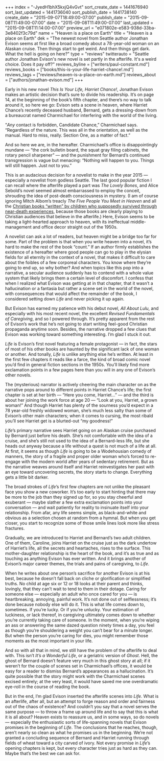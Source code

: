 +++
index = "-JyedH1bhX5kxjQ4vGvt"
sort_create_date = 1441676940
sort_last_updated = 1441736040
sort_publish_date = 1441738140
create_date = "2015-09-07T18:49:00-07:00"
publish_date = "2015-09-08T11:49:00-07:00"
date = "2015-09-08T11:49:00-07:00"
last_updated = "2015-09-08T11:14:00-07:00"
preview_url = "e071802e-e583-938d-33ba-3e8402f3c79d"
name = "Heaven is a place on Earth"
title = "Heaven is a place on Earth"
dek = "The newest novel from Seattle author Jonathan Evison seems at first like a broad comedy about a 78-year-old woman on an Alaskan cruise. Then things start to get weird. And then things get dark. What the hell is going on here?"
type = "reviews"
twitterauto = "Seattle author Jonathan Evison's new novel is set partly in the afterlife. It's a weird choice. Does it pay off?"
reviews_byline = ["writers/paul-constant.md"]
reviews_books = ["books/this-is-your-life-harriet-chance!.md"]
reviews_tags = ["reviews/heaven-is-a-place-on-earth.md"]
reviews_about = ["authors/jonathan-evison.md"]
+++

Early in his new novel *This Is Your Life, Harriet Chance!*, Jonathan Evison makes an artistic decision that’s sure to divide his readership. It’s on page 14, at the beginning of the book’s fifth chapter, and there’s no way to talk around it, so here we go: Evison sets a scene in heaven, where Harriet Chance’s recently deceased husband, Bernard, gets a dressing-down from a bureaucrat named Charmichael for interfering with the world of the living. 

“*Any* contact is forbidden, Candidate Chance,” Charmichael says. “Regardless of the nature. This was all in the orientation, as well as the manual. Hard to miss, really. Section One, as a matter of fact.”

And so here we are, in the hereafter. Charmichael’s office is disappointingly mundane — “the cork bulletin board, the squat gray filing cabinets, the rotary pencil sharpener” — and the punishment for Bernard’s continued transgression is vague but menacing: “Nothing will happen to you. Things will still happen. Just not to you.” 

This is an audacious decision for a novelist to make in the year 2015 — especially a novelist from godless Seattle. The last good popular fiction I can recall where the afterlife played a part was *The Lovely Bones*, and Alice Sebold’s novel seemed almost embarrassed to employ the conceit, shrouding the idea of post-death consciousness in mystery. (I am of course ignoring Mitch Albom’s treacly *The Five People You Meet in Heaven* and all the [Christian books “written” by children who supposedly survived through near-death experiences](http://www.huffingtonpost.com/2015/01/15/alex-malarkey-boy-who-came-back-from-heaven_n_6483432.html), because those books are clearly playing to Christian audiences that believe in the afterlife.) Here, Evison seems to be taking a light-hearted approach to heaven, with its ineffectual middle-management and office decor straight out of the 1950s.

A novelist can ask a lot of readers, but heaven might be a bridge too far for some. Part of the problem is that when you write heaven into a novel, it’s hard to make the rest of the book “count.” If an author firmly establishes the existence of a hereafter where good people can go to play in the elysian fields for all eternity in the context of a novel, that makes it difficult to care about the foibles of a few corporeal characters. You know where they’re going to end up, so why bother? And when topics like this pop into a narrative, a secular audience suddenly has to contend with a whole value system that likely brings them a certain level of discomfort. I confess that when I realized what Evison was getting at in that chapter, that it wasn’t a hallucination or a fantasia but rather a scene set in the world of the novel, with consequences that would affect the remainder of the book, I considered setting down *Life* and never picking it up again.

But Evison has earned my patience with his debut novel, *All About Lulu*, and especially with his most recent novel, the excellent *Revised Fundamentals of Caregiving*, and so I powered through. It’s pretty apparent from the rest of Evison’s work that he’s not going to start writing feel-good Christian propaganda anytime soon. Besides, the narrative dropped a few clues that Evison was working toward something interesting. I’m glad I stuck it out.

<div class="break"></div>


*Life* is Evison’s first novel featuring a female protagonist — in fact, the stars of most of his other books are haunted by the significant lack of one woman or another. And tonally, *Life* is unlike anything else he’s written. At least in the first few chapters it reads like a farce, the kind of broad comic novel you’d find in general fiction sections in the 1950s. You’ll likely find more exclamation points in a few pages here than you will in any one of Evison’s other novels. 

The  (mysterious) narrator is actively cheering the main character on as the narrative pops around to different points in Harriet Chance’s life; the first chapter is set at her birth — “Here you come, Harriet…” — and the third is about her joining the work force at age 20 — “Look at you, Harriet, a grown woman!” And though Harriet has plenty of the sourness you’d expect in a 78 year-old freshly widowed woman, she’s much less salty than some of Evison’s other main characters; when it comes to cursing, the most ribald you’ll see Harriet get is a blurted-out “my goodness!” 

*Life*’s primary narrative sees Harriet going on an Alaskan cruise purchased by Bernard just before his death. She’s not comfortable with the idea of a cruise, and she’s still not used to the idea of a Bernard-less life, but she heads out anyway because a life without a quest is not much of a life at all. At first, it seems as though *Life* is going to be a Wodehousian comedy of manners, the story of a fragile and proper older woman who’s forced to re-engage with the modern world after years of sedentary retirement. But as the narrative weaves around itself and Harriet reinvestigates her past with an eye toward uncovering secrets, the story starts to change. Everything gets a little bit darker.

<div class="break"></div>

The broad strokes of *Life*’s first few chapters are not unlike the pleasant face you show a new coworker. It’s too early to start hinting that there may be more to the job than they signed up for, so you stay cheerful and exuberant — maybe slather a few extra exclamation points into your conversation — and wait patiently for reality to insinuate itself into your relationship. From afar, any life seems simple, as black-and-white and obvious as a selection chosen at random from a hymnal. But when  you get closer, you start to recognize some of those smile lines look more like stress fractures. 

Gradually, we are introduced to Harriet and Bernard’s two adult children. One of them, Caroline, joins Harriet on the cruise just as the dark undertow of Harriet’s life, all the secrets and heartaches, rises to the surface. This mother-daughter relationship is the heart of the book, and it’s as true and as touching as anything Evison has ever written. And it brings another of Evison’s major career themes, the trials and pains of caregiving, to *Life*. 

When he writes about one person’s sacrifice for another Evison is at his best, because he doesn’t fall back on cliche or glorification or simplified truths. No child at age six or 12 or 18 looks at their parent and thinks, lovingly, that they can’t wait to tend to them in their dotage. Caring for someone else — especially an adult who once cared for you — is heartbreaking, annoying, painful work. It’s not done out of selflessness; it’s done because nobody else will do it. This is what life comes down to, sometimes. If you’re lucky. Or if you’re unlucky. Your estimation of luckiness, or lack thereof, in caregiving ultimately comes down to whether you’re currently taking care of someone. In the moment, when you’re wiping an ass or answering the same dazed question ninety times a day, you feel as though you’re shouldering a weight you can’t bear for a minute longer. But when the person you’re caring for dies, you might remember those moments as the most important in your life.

<div class="break"></div>

And so with all that in mind, we still have the problem of the afterlife to deal with. This isn’t *It’s a Wonderful Life*, or a geriatric version of *Ghost*. Hell, the ghost of Bernard doesn’t feature very much in this ghost story at all; if it weren’t for the couple of scenes set in Charmichael’s offices, it would be easy for a reader to dismiss Bernard’s appearances as a hallucination. It’s quite possible that the story might work with the Charmichael scenes excised entirely; at the very least, it would have saved me one overdramatic eye-roll in the course of reading the book.

But in the end, I’m glad Evison inserted the afterlife scenes into *Life*. What is an afterlife, after all, but an attempt to forge reason and order and fairness out of the chaos of existence? And couldn’t you say that a novel serves the same purpose — to throw a frame up around life and to say that this is what it is all about? Heaven exists to reassure us, and in some ways, so do novels — especially the enthusiastic sorts of life-spanning novels that Evison promises in the beginning of *Life*. The conclusions that he reaches, though, aren’t nearly so clean as what he promises us in the beginning. We’re not granted a concluding sequence of Bernard and Harriet running through fields of wheat toward a city carved of ivory. Not every promise in *Life*’s opening chapters is kept, but every character tries just as hard as they can. Maybe that’s the best we can ask for.
